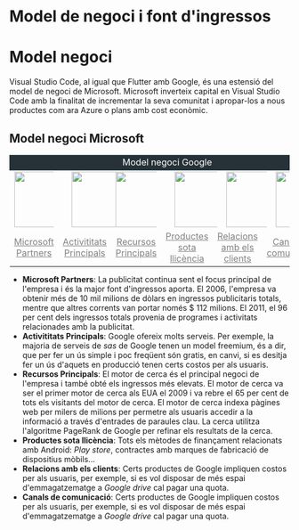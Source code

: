 <!-- TITLE: Model de negoci i font d'ingressos -->
<!-- SUBTITLE: Model de negoci i font d'ingressos -->

# Model de negoci i font d'ingressos

<!-- TITLE: Negoci Ingressos -->
# Model negoci

Visual Studio Code, al igual que Flutter amb Google, és una estensió del model de negoci de Microsoft. Microsoft inverteix capital en Visual Studio Code amb la finalitat de incrementar la seva comunitat i apropar-los a nous productes com ara Azure o plans amb cost econòmic.

## Model negoci Microsoft

<table style="margin: auto;">
	<thead>
		<tr><td style="border: 1px solid #37474f; background: #263238; text-align: center; color: white" colspan="6">Model negoci Google</td></tr>
	</thead>
	<tbody>
		<tr>
			<td  style="vertical-align:middle; max-width: 4em"><img src="https://d2oc0ihd6a5bt.cloudfront.net/wp-content/uploads/sites/1155/cache/2018/12/ms-partner/3851923819.jpg" width="100"></td>
			<td style="vertical-align:middle; max-width: 4em"><img style="margin-left: 1em" src="https://cdn1.iconfinder.com/data/icons/flat-and-simple-part-1/128/microsoft-512.png" width="100"></td>
			<td style="vertical-align:middle; max-width: 4em"><img src="https://cdn3.iconfinder.com/data/icons/logos-brands-3/24/logo_brand_brands_logos_microsoft_store_windows-512.png" width="100"></td>
			<td style="vertical-align:middle; max-width: 4em"><img style="margin-left: 1em" src="https://cdn.icon-icons.com/icons2/1156/PNG/512/1486565573-microsoft-office_81557.png" width="100"></td>
			<td style="vertical-align:middle; max-width: 4em"><img style="margin-left: 1em" src="https://c.s-microsoft.com/es-xl/CMSImages/home-applications-customer-service.svg?version=6199ea59-a70c-aef8-615a-6829398ccec3" width="100"></td>
			<td style="vertical-align:middle; max-width: 5em"><img style="margin-left: 1em" src="https://c.s-microsoft.com/en-us/CMSImages/Windows_Homepage_Icon_Devices_1920.jpg?version=b01ff670-fdb4-8e12-9745-5efcdc0fa3d8" width="100"></td>
		</tr>
		<tr>
			<td style="vertical-align:middle; text-align: center"><a style="color: gray" href="https://partner.microsoft.com/es-es/">Microsoft Partners</a></td>
			<td style="vertical-align:middle; text-align: center"><a style="color: gray" href="https://www.microsoft.com/en-us/research/search/?from=http%3A%2F%2Fresearch.microsoft.com%2Fapps%2Fcatalog%2Fdefault.aspx%3Ft%3Dprojects">Activititats Principals</a></td>
			<td style="vertical-align:middle; text-align: center"><a style="color: gray" href="https://www.microsoft.com/es-es/store/b/home">Recursos Principals</a></td>
			<td style="vertical-align:middle; text-align: center"><a style="color: gray" href="https://www.office.com/?omkt=es-es">Productes sota llicència</a></td>
			<td style="vertical-align:middle; text-align: center"><a style="color: gray" href="http://customers.microsoft.com/en-us">Relacions amb els clients</a></td>
			<td style="vertical-align:middle; text-align: center"><a style="color: gray" href="https://www.microsoft.com/es-es/">Canals de comunicació</a></td>
		</tr>
	</tbody>
</table>

- **Microsoft Partners**: La publicitat continua sent el focus principal de l'empresa i és la major font d'ingressos aporta. El 2006, l'empresa va obtenir més de 10 mil milions de dòlars en ingressos publicitaris totals, mentre que altres corrents van portar només $ 112 milions. El 2011, el 96 per cent dels ingressos totals provenia de programes i activitats relacionades amb la publicitat.
- **Activititats Principals**: Google ofereix molts serveis. Per exemple, la majoria de serveis de *sas* de Google tenen un model freemium, és a dir, que per fer un ús simple i poc freqüent són gratis, en canvi, si es desitja fer un ús d'aquets en producció tenen certs costos per als usuaris.
- **Recursos Principals**: El motor de cerca és el principal negoci de l'empresa i també obté els ingressos més elevats. El motor de cerca va ser el primer motor de cerca als EUA el 2009 i va rebre el 65 per cent de tots els visitants del motor de cerca. El motor de cerca indexa pàgines web per milers de milions per permetre als usuaris accedir a la informació a través d'entrades de paraules clau. La cerca utilitza l'algoritme PageRank de Google per refinar els resultats de la cerca.
- **Productes sota llicència**: Tots els mètodes de finançament relacionats amb Android: *Play store*, contractes amb marques de fabricació de dispositius mòbils...
- **Relacions amb els clients**: Certs productes de Google impliquen costos per als usuaris, per exemple, si es vol disposar de més espai d'emmagatzematge a *Google drive* cal pagar una quota.
- **Canals de comunicació**: Certs productes de Google impliquen costos per als usuaris, per exemple, si es vol disposar de més espai d'emmagatzematge a *Google drive* cal pagar una quota.  